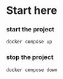 # Start here

### start the project
```bash
docker compose up
```

### stop the project
```bash
docker compose down
```